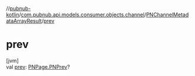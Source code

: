 //[pubnub-kotlin](../../../index.md)/[com.pubnub.api.models.consumer.objects.channel](../index.md)/[PNChannelMetadataArrayResult](index.md)/[prev](prev.md)

# prev

[jvm]\
val [prev](prev.md): [PNPage.PNPrev](../../com.pubnub.api.models.consumer.objects/-p-n-page/-p-n-prev/index.md)?
